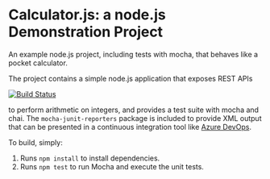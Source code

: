 Calculator.js: a node.js Demonstration Project
==============================================
An example node.js project, including tests with mocha, that behaves like
a pocket calculator.

The project contains a simple node.js application that exposes REST APIs

[![Build Status](https://dev.azure.com/test442119/Agile%20Planning%20and%20Portfolio%20Management%20with%20Azure%20Boards/_apis/build/status/defre017.calculator?branchName=master)](https://dev.azure.com/test442119/Agile%20Planning%20and%20Portfolio%20Management%20with%20Azure%20Boards/_build/latest?definitionId=6&branchName=master)

to perform arithmetic on integers, and provides a test suite with mocha
and chai.  The `mocha-junit-reporters` package is included to provide XML
output that can be presented in a continuous integration tool like
[Azure DevOps](https://azure.com/devops).

To build, simply:

1. Runs `npm install` to install dependencies.
2. Runs `npm test` to run Mocha and execute the unit tests.

